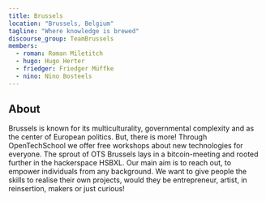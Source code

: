 ```yaml
---
title: Brussels
location: "Brussels, Belgium"
tagline: "Where knowledge is brewed"
discourse_group: TeamBrussels
members:
  - roman: Roman Miletitch
  - hugo: Hugo Herter
  - friedger: Friedger Müffke
  - nino: Nino Bosteels
---
```


## About

Brussels is known for its multiculturality, governmental complexity and as the center of European politics. 
But, there is more! Through OpenTechSchool we offer free workshops about new technologies for everyone. 
The sprout of OTS Brussels lays in a bitcoin-meeting and rooted further in the hackerspace HSBXL. 
Our main aim is to reach out, to empower individuals from any background. 
We want to give people the skills to realise their own projects, would they be entrepreneur, artist, 
in reinsertion, makers or just curious!
